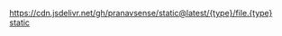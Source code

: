 https://cdn.jsdelivr.net/gh/pranavsense/static@latest/{type}/file.{type}
[static](https://cdn.jsdelivr.net/gh/pranavsense/static)
